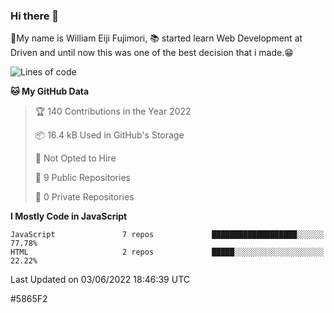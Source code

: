 ### Hi there 👋


🔖My name is William Eiji Fujimori, 📚 started learn Web Development at Driven and until now this was one of the best decision that i made.😁

<!--START_SECTION:waka-->


![Lines of code](https://img.shields.io/badge/From%20Hello%20World%20I%27ve%20Written-1%20Million%20lines%20of%20code-blue)

**🐱 My GitHub Data** 

> 🏆 140 Contributions in the Year 2022
 > 
> 📦 16.4 kB Used in GitHub's Storage 
 > 
> 🚫 Not Opted to Hire
 > 
> 📜 9 Public Repositories 
 > 
> 🔑 0 Private Repositories  
 > 


**I Mostly Code in JavaScript** 

```text
JavaScript               7 repos             ███████████████████░░░░░░   77.78% 
HTML                     2 repos             █████░░░░░░░░░░░░░░░░░░░░   22.22%

```



 Last Updated on 03/06/2022 18:46:39 UTC
<!--END_SECTION:waka-->

#5865F2

